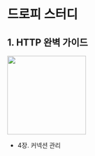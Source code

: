 # 드로피 스터디

## 1. HTTP 완벽 가이드

<img src="https://bookthumb-phinf.pstatic.net/cover/085/099/08509980.jpg?type=m140&udate=20151019" height="180">

- 4장. 커넥션 관리

